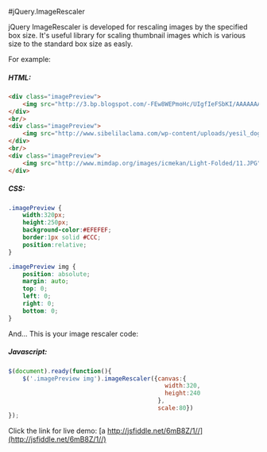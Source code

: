 #jQuery.ImageRescaler

jQuery ImageRescaler is developed for rescaling images by the specified box size.
It's useful library for scaling thumbnail images which is various size to the 
standard box size as easly.

For example:

##### HTML:
```html
<div class="imagePreview">
    <img src="http://3.bp.blogspot.com/-FEw8WEPmoHc/UIgfIeFSbKI/AAAAAAAAAE8/gtVvg5a6B0E/s1600/1.jpg" />
</div>
<br/>
<div class="imagePreview">
    <img src="http://www.sibelilaclama.com/wp-content/uploads/yesil_doga_manzara.jpg" />
</div>
<br/>
<div class="imagePreview">
    <img src="http://www.mimdap.org/images/icmekan/Light-Folded/11.JPG" />
</div>
```

##### CSS:
```css
.imagePreview {
    width:320px;
    height:250px;
    background-color:#EFEFEF;
    border:1px solid #CCC;
    position:relative;
}

.imagePreview img {
    position: absolute;
    margin: auto;
    top: 0;
    left: 0;
    right: 0;
    bottom: 0;
}
```

And... This is your image rescaler code:
##### Javascript:
```js
$(document).ready(function(){
    $('.imagePreview img').imageRescaler({canvas:{
                                            width:320,
                                            height:240
                                          }, 
                                          scale:80})
});
```

Click the link for live demo:
[a http://jsfiddle.net/6mB8Z/1//](http://jsfiddle.net/6mB8Z/1//)
